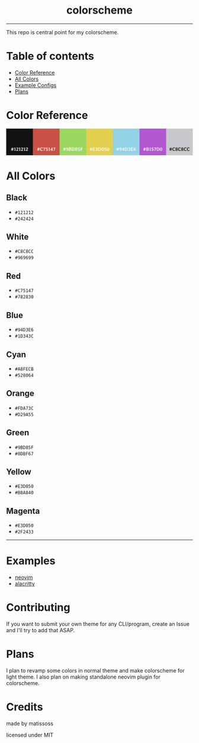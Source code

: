 <div align=center>
    <h1>colorscheme</h1>
</div>

---

This repo is central point for my colorscheme.

# Table of contents

- [Color Reference](#Color-Reference)
- [All Colors](#All-Colors)
- [Example Configs](#Examples)
- [Plans](#Plans)

# Color Reference

<img align=center src='color-ref.svg'>

# All Colors

## Black
- `#121212`
- `#242424`

## White
- `#C8C8CC`
- `#969699`

## Red
- `#C75147`
- `#782830`

## Blue
- `#94D3E6`
- `#1D343C`

## Cyan
- `#A8FECB`
- `#528064`

## Orange
- `#FDA73C`
- `#D29A55`

## Green
- `#9BD85F`
- `#8DBF67`

## Yellow
- `#E3D050`
- `#B8A840`

## Magenta
- `#E3D050`
- `#2F2433`

---

# Examples

- [neovim](nvim)
- [alacritty](alacritty)

# Contributing

If you want to submit your own theme for any CLI/program, create an Issue and I'll try to add that ASAP.

# Plans

I plan to revamp some colors in normal theme and make colorscheme for light theme. I also plan on making standalone neovim plugin for colorscheme.

# Credits

made by matissoss

licensed under MIT

